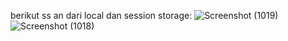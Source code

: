 berikut ss an dari local dan session storage:
![Screenshot (1019)](https://user-images.githubusercontent.com/94788227/227734615-51c95302-ab78-4c4b-98f0-4b1ee1ef1785.png)
![Screenshot (1018)](https://user-images.githubusercontent.com/94788227/227734617-0adccf11-40e1-4103-b452-5e6730522c33.png)
